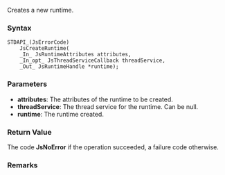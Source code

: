 Creates a new runtime. 
### Syntax 
```
STDAPI_(JsErrorCode)
    JsCreateRuntime(
    _In_ JsRuntimeAttributes attributes,
    _In_opt_ JsThreadServiceCallback threadService,
    _Out_ JsRuntimeHandle *runtime);
```
### Parameters 
* __attributes__: The attributes of the runtime to be created.
* __threadService__: The thread service for the runtime. Can be null.
* __runtime__: The runtime created.

### Return Value 
The code **JsNoError** if the operation succeeded, a failure code otherwise.
### Remarks 
